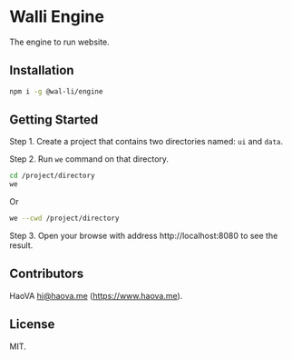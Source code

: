 # Walli Engine

The engine to run website.

## Installation

```bash
npm i -g @wal-li/engine
```

## Getting Started

Step 1. Create a project that contains two directories named: `ui` and `data`.

Step 2. Run `we` command on that directory.

```bash
cd /project/directory
we
```

Or

```bash
we --cwd /project/directory
```

Step 3. Open your browse with address http://localhost:8080 to see the result.

## Contributors

HaoVA <hi@haova.me> (https://www.haova.me).

## License

MIT.

